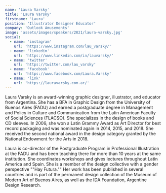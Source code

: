 ```yaml
---
name: 'Laura Varsky'
title: 'Laura Varsky'
firstname: 'Laura'
position: 'Illustrator Designer Educator'
company: 'Outlook Amusements'
image: 'assets/images/speakers/2021/laura-varsky.jpg'
social:
  - name: 'instagram'
    url: 'https://www.instagram.com/lau_varsky/'
  - name: 'linkedin'
    url: 'https://www.linkedin.com/in/lauvarsky/'
  - name: 'twitter'
    url: 'https://twitter.com/lau_varsky'
  - name: 'facebook'
    url: 'https://www.facebook.com/Laura.Varsky'
  - name: 'link'
    url: 'https://lauravarsky.com.ar/'
---
```


Laura Varsky is an award-winning graphic designer, illustrator, and educator from Argentina. She has a BFA in Graphic Design from the University of Buenos Aires (FADU) and earned a postgraduate degree in Management and Policy in Culture and Communication from the Latin American Faculty of Social Sciences (FLACSO). She specializes in the design of books and CD sleeves. In 2006, she won a Latin Grammy Award as Art Director for best record packaging and was nominated again in 2014, 2015, and 2018. She received the second national award in the design category granted by the National Endowment for the Arts in 2018.

Laura is co-director of the Postgraduate Program in Professional Illustration at the FADU and has been teaching there for more than 10 years at the same institution. She coordinates workshops and gives lectures throughout Latin America and Spain. She is a member of the design collective with a gender perspective ""Hay Futura."" Her work has been published in several countries and is part of the permanent design collection of the Museum of Modern Art of Buenos Aires, as well as the IDA Foundation, Argentine Design Research.